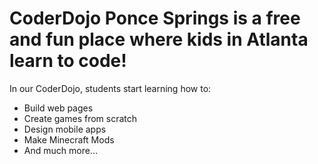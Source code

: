 # CoderDojo Ponce Springs is a free and fun place where kids in Atlanta learn to code!

In our CoderDojo, students start learning how to:

* Build web pages
* Create games from scratch
* Design mobile apps
* Make Minecraft Mods
* And much more...
